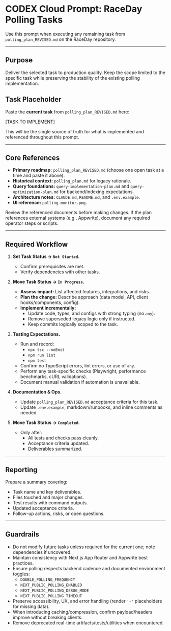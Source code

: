 # CODEX Cloud Prompt: RaceDay Polling Tasks

Use this prompt when executing any remaining task from `polling_plan_REVISED.md` on the RaceDay repository.

---

## Purpose

Deliver the selected task to production quality. Keep the scope limited to the specific task while preserving the stability of the existing polling implementation.

## Task Placeholder

Paste the **current task** from `polling_plan_REVISED.md` here:

[TASK TO IMPLEMENT]

This will be the single source of truth for what is implemented and referenced throughout this prompt.

---

## Core References

- **Primary roadmap:** `polling_plan_REVISED.md` (choose one open task at a time and paste it above).
- **Historical context:** `polling_plan.md` for legacy rationale.
- **Query foundations:** `query-implementation-plan.md` and `query-optimization-plan.md` for backend/indexing expectations.
- **Architecture notes:** `CLAUDE.md`, `README.md`, and `.env.example`.
- **UI reference:** `polling-monitor.png`.

Review the referenced documents before making changes. If the plan references external systems (e.g., Appwrite), document any required operator steps or scripts.

---

## Required Workflow

1. **Set Task Status → `Not Started`.**

   - Confirm prerequisites are met.
   - Verify dependencies with other tasks.

2. **Move Task Status → `In Progress`.**

   - **Assess impact:** List affected features, integrations, and risks.
   - **Plan the change:** Describe approach (data model, API, client hooks/components, config).
   - **Implement incrementally:**
     - Update code, types, and configs with strong typing (no `any`).
     - Remove superseded legacy logic only if instructed.
     - Keep commits logically scoped to the task.

3. **Testing Expectations.**

   - Run and record:
     - `npx tsc --noEmit`
     - `npm run lint`
     - `npm test`
   - Confirm no TypeScript errors, lint errors, or use of `any`.
   - Perform any task-specific checks (Playwright, performance benchmarks, cURL validations).
   - Document manual validation if automation is unavailable.

4. **Documentation & Ops.**

   - Update `polling_plan_REVISED.md` acceptance criteria for this task.
   - Update `.env.example`, markdown/runbooks, and inline comments as needed.

5. **Move Task Status → `Completed`.**
   - Only after:
     - All tests and checks pass cleanly.
     - Acceptance criteria updated.
     - Deliverables summarized.

---

## Reporting

Prepare a summary covering:

- Task name and key deliverables.
- Files touched and major changes.
- Test results with command outputs.
- Updated acceptance criteria.
- Follow-up actions, risks, or open questions.

---

## Guardrails

- Do not modify future tasks unless required for the current one; note dependencies if uncovered.
- Maintain consistency with Next.js App Router and Appwrite best practices.
- Ensure polling respects backend cadence and documented environment toggles:
  - `DOUBLE_POLLING_FREQUENCY`
  - `NEXT_PUBLIC_POLLING_ENABLED`
  - `NEXT_PUBLIC_POLLING_DEBUG_MODE`
  - `NEXT_PUBLIC_POLLING_TIMEOUT`
- Preserve accessibility, UX, and error handling (render `'-'` placeholders for missing data).
- When introducing caching/compression, confirm payload/headers improve without breaking clients.
- Remove deprecated real-time artifacts/tests/utilities when encountered.
